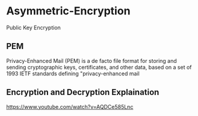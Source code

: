 # Asymmetric-Encryption
Public Key Encryption


## PEM
Privacy-Enhanced Mail (PEM) is a de facto file format for storing and sending cryptographic keys, certificates, and other data, based on a set of 1993 IETF standards defining "privacy-enhanced mail

## Encryption and Decryption Explaination
https://www.youtube.com/watch?v=AQDCe585Lnc
